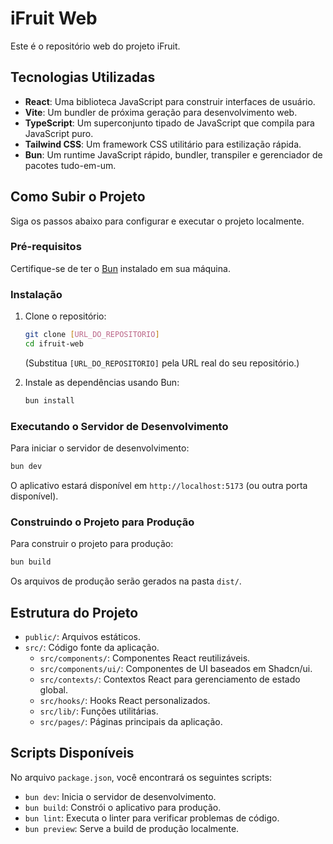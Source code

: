 # iFruit Web

Este é o repositório web do projeto iFruit.

## Tecnologias Utilizadas

- **React**: Uma biblioteca JavaScript para construir interfaces de usuário.
- **Vite**: Um bundler de próxima geração para desenvolvimento web.
- **TypeScript**: Um superconjunto tipado de JavaScript que compila para JavaScript puro.
- **Tailwind CSS**: Um framework CSS utilitário para estilização rápida.
- **Bun**: Um runtime JavaScript rápido, bundler, transpiler e gerenciador de pacotes tudo-em-um.

## Como Subir o Projeto

Siga os passos abaixo para configurar e executar o projeto localmente.

### Pré-requisitos

Certifique-se de ter o [Bun](https://bun.sh/docs/installation) instalado em sua máquina.

### Instalação

1. Clone o repositório:
   ```bash
   git clone [URL_DO_REPOSITORIO]
   cd ifruit-web
   ```
   (Substitua `[URL_DO_REPOSITORIO]` pela URL real do seu repositório.)

2. Instale as dependências usando Bun:
   ```bash
   bun install
   ```

### Executando o Servidor de Desenvolvimento

Para iniciar o servidor de desenvolvimento:

```bash
bun dev
```

O aplicativo estará disponível em `http://localhost:5173` (ou outra porta disponível).

### Construindo o Projeto para Produção

Para construir o projeto para produção:

```bash
bun build
```

Os arquivos de produção serão gerados na pasta `dist/`.

## Estrutura do Projeto

- `public/`: Arquivos estáticos.
- `src/`: Código fonte da aplicação.
  - `src/components/`: Componentes React reutilizáveis.
  - `src/components/ui/`: Componentes de UI baseados em Shadcn/ui.
  - `src/contexts/`: Contextos React para gerenciamento de estado global.
  - `src/hooks/`: Hooks React personalizados.
  - `src/lib/`: Funções utilitárias.
  - `src/pages/`: Páginas principais da aplicação.

## Scripts Disponíveis

No arquivo `package.json`, você encontrará os seguintes scripts:

- `bun dev`: Inicia o servidor de desenvolvimento.
- `bun build`: Constrói o aplicativo para produção.
- `bun lint`: Executa o linter para verificar problemas de código.
- `bun preview`: Serve a build de produção localmente.

